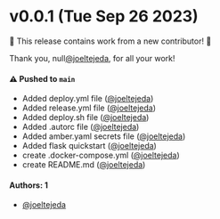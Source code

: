 # v0.0.1 (Tue Sep 26 2023)

:tada: This release contains work from a new contributor! :tada:

Thank you, null[@joeltejeda](https://github.com/joeltejeda), for all your work!

#### ⚠️ Pushed to `main`

- Added deploy.yml file ([@joeltejeda](https://github.com/joeltejeda))
- Added release.yml file ([@joeltejeda](https://github.com/joeltejeda))
- Added deploy.sh file ([@joeltejeda](https://github.com/joeltejeda))
- Added .autorc file ([@joeltejeda](https://github.com/joeltejeda))
- Added amber.yaml secrets file ([@joeltejeda](https://github.com/joeltejeda))
- Added flask quickstart ([@joeltejeda](https://github.com/joeltejeda))
- create .docker-compose.yml ([@joeltejeda](https://github.com/joeltejeda))
- create README.md ([@joeltejeda](https://github.com/joeltejeda))

#### Authors: 1

- [@joeltejeda](https://github.com/joeltejeda)
